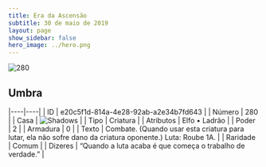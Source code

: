 ```yaml
---
title: Era da Ascensão
subtitle: 30 de maio de 2019
layout: page
show_sidebar: false
hero_image: ../hero.png
---
```


![280](https://cdn.keyforgegame.com/media/card_front/pt/435_280_46RGMP97V4JP_pt.png)

## Umbra

|----|----|
| ID | e20c5f1d-814a-4e28-92ab-a2e34b7fd643 |
| Número | 280 |
| Casa | ![Shadows](https://archonarcana.com/images/thumb/e/ee/Shadows.png/22px-Shadows.png "Sombras") |
| Tipo | Criatura |
| Atributos | Elfo • Ladrão |
| Poder | 2 |
| Armadura | 0 |
| Texto | Combate. (Quando usar esta criatura para lutar, ela não sofre dano da  criatura oponente.) Luta: Roube 1A. |
| Raridade | Comum |
| Dizeres | “Quando a luta acaba é que começa  o trabalho de verdade.” |
